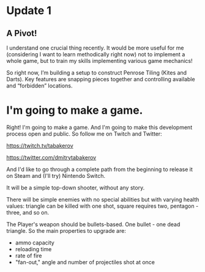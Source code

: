 # Update 1

## A Pivot!

I understand one crucial thing recently. It would be more useful for me (considering I want to learn methodically right now) not to implement a whole game, but to train my skills implementing various game mechanics!

So right now, I’m building a setup to construct Penrose Tiling (Kites and Darts). Key features are snapping pieces together and controlling available and “forbidden” locations.

# I'm going to make a game.

Right! I'm going to make a game. And I'm going to make this development process open and public. So follow me on Twitch and Twitter:

https://twitch.tv/tabakerov

https://twitter.com/dmitrytabakerov

And I'd like to go through a complete path from the beginning to release it on Steam and (I'll try) Nintendo Switch.

It will be a simple top-down shooter, without any story.

There will be simple enemies with no special abilities but with varying health values: triangle can be killed with one shot, square requires two, pentagon - three, and so on.

The Player's weapon should be bullets-based. One bullet - one dead triangle. So the main properties to upgrade are:
- ammo capacity
- reloading time
- rate of fire
- "fan-out," angle and number of projectiles shot at once
